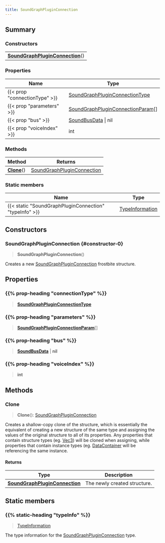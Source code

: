 ```yaml
---
title: SoundGraphPluginConnection
---
```



## Summary
### Constructors
| |
| ----------- |
| **[SoundGraphPluginConnection](#constructor-0)**() |

### Properties
| Name | Type |
| ---- | ---- |
| {{< prop "connectionType" >}} | [SoundGraphPluginConnectionType](/vext/ref/fb/soundgraphpluginconnectiontype) |
| {{< prop "parameters" >}} | [SoundGraphPluginConnectionParam](/vext/ref/fb/soundgraphpluginconnectionparam)[] |
| {{< prop "bus" >}} | [SoundBusData](/vext/ref/fb/soundbusdata) \| nil |
| {{< prop "voiceIndex" >}} | int |

### Methods
| Method | Returns |
| ------ | ---- |
| **[Clone](#clone)**() | [SoundGraphPluginConnection](/vext/ref/fb/soundgraphpluginconnection) |

### Static members
| Name | Type |
| ---- | ---- |
| {{< static "SoundGraphPluginConnection" "typeInfo" >}} | [TypeInformation](/vext/ref/shared/class/typeinformation) |

## Constructors
### SoundGraphPluginConnection {#constructor-0}
> **SoundGraphPluginConnection**()

Creates a new [SoundGraphPluginConnection](/vext/ref/fb/soundgraphpluginconnection) frostbite structure.

## Properties
### {{% prop-heading "connectionType" %}}
> **[SoundGraphPluginConnectionType](/vext/ref/fb/soundgraphpluginconnectiontype)**

### {{% prop-heading "parameters" %}}
> **[SoundGraphPluginConnectionParam](/vext/ref/fb/soundgraphpluginconnectionparam)**[]

### {{% prop-heading "bus" %}}
> **[SoundBusData](/vext/ref/fb/soundbusdata)** | **nil**

### {{% prop-heading "voiceIndex" %}}
> **int**

## Methods
### Clone
> **Clone**(): [SoundGraphPluginConnection](/vext/ref/fb/soundgraphpluginconnection)

Creates a shallow-copy clone of the structure, which is essentially the equivalent of creating a new structure of the same type and assigning the values of the original structure to all of its properties. Any properties that contain structure types (eg. [Vec3](/vext/ref/shared/class/vec3)) will be cloned when assigning, while properties that contain instance types (eg. [DataContainer](/vext/ref/shared/class/datacontainer) will be referencing the same instance.

#### Returns
| Type | Description |
| ---- | ----------- |
| **[SoundGraphPluginConnection](/vext/ref/fb/soundgraphpluginconnection)** | The newly created structure. |

## Static members
### {{% static-heading "typeInfo" %}}
> [TypeInformation](/vext/ref/shared/class/typeinformation)

The type information for the [SoundGraphPluginConnection](/vext/ref/fb/soundgraphpluginconnection) type.

